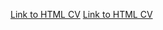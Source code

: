 [Link to HTML CV](https://alannrzbv.github.io/rsschool-cv/cv/ "CV.md")
[Link to HTML CV](https://alannrzbv.github.io/rsschool-cv/index.html/ "HTML link")